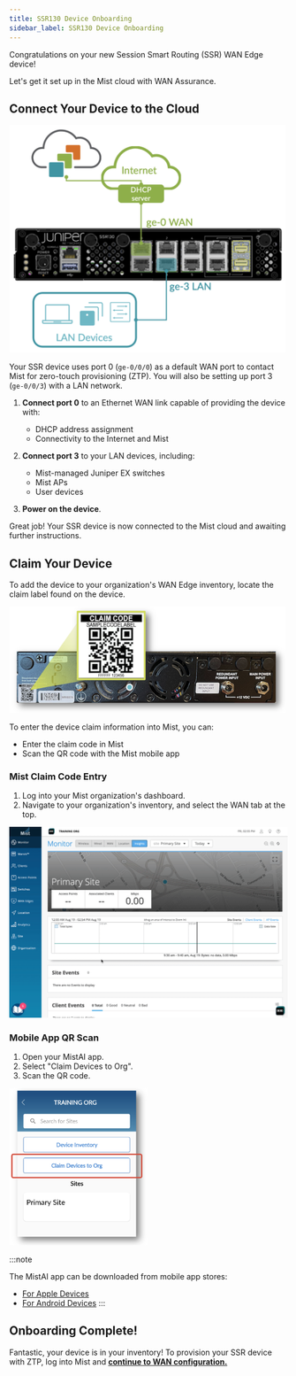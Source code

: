 ```yaml
---
title: SSR130 Device Onboarding
sidebar_label: SSR130 Device Onboarding
---
```


Congratulations on your new Session Smart Routing (SSR) WAN Edge device!

Let's get it set up in the Mist cloud with WAN Assurance.

## Connect Your Device to the Cloud

<img src="/img/intro_wa_ssr130_quickstart_1.png" alt="Device Connections" width="500"/>

Your SSR device uses port 0 (`ge-0/0/0`) as a default WAN port to contact Mist for zero-touch provisioning (ZTP). You will also be setting up port 3 (`ge-0/0/3`) with a LAN network.

1. **Connect port 0** to an Ethernet WAN link capable of providing the device with:
    * DHCP address assignment
    * Connectivity to the Internet and Mist

2. **Connect port 3** to your LAN devices, including:
    * Mist-managed Juniper EX switches
    * Mist APs
    * User devices

3. **Power on the device**.

Great job! Your SSR device is now connected to the Mist cloud and awaiting further instructions.

## Claim Your Device

To add the device to your organization's WAN Edge inventory, locate the claim label found on the device.

<img src="/img/intro_wa_ssr130_quickstart_2.png" alt="Device Connections" width="500"/>

To enter the device claim information into Mist, you can:
* Enter the claim code in Mist
* Scan the QR code with the Mist mobile app

### Mist Claim Code Entry

1. Log into your Mist organization's dashboard.
2. Navigate to your organization's inventory, and select the WAN tab at the top.

![Claim device](/img/intro_wa_quickstart_claim.gif)

### Mobile App QR Scan

1. Open your MistAI app.
2. Select "Claim Devices to Org".
3. Scan the QR code.

<img src="/img/intro_wa_quickstart_mobile_app.png" alt="MistAI app" width="250"/>

:::note

The MistAI app can be downloaded from mobile app stores:
- [For Apple Devices](https://apps.apple.com/us/app/mistai/id1215196902)
- [For Android Devices](https://play.google.com/store/apps/details?id=com.mist.mistify&hl=en_US&gl=US)
:::

## Onboarding Complete!

Fantastic, your device is in your inventory! To provision your SSR device with ZTP, log into Mist and **[continue to WAN configuration.](intro_wa_quickstart_1_networks.md)**
